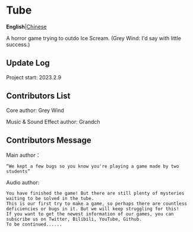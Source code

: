# Tube

**English**|[Chinese](https://github.com/Grey-Wind/Tube/blob/main/README_CN.md)

A horror game trying to outdo Ice Scream. (Grey Wind: I'd say with little success.)

## Update Log

Project start: 2023.2.9

## Contributors List

Core author: Grey Wind

Music & Sound Effect author: Grandch

## Contributors Message

Main author：

```
“We kept a few bugs so you know you're playing a game made by two students”
```

Audio author:

```
You have finished the game! But there are still plenty of mysteries waiting to be solved in the tube.
This is our first try to make a game, so perhaps there are countless deficiencies or bugs in it. But we will keep struggling for this!
If you want to get the newest information of our games, you can subscribe us on Twitter, Bilibili, YouTube, Github.
To be continued......
```
